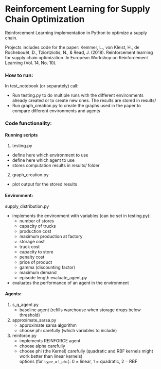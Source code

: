 # Reinforcement Learning for Supply Chain Optimization
Reinforcement Learning implementation in Python to optimize a supply chain.

Projects includes code for the paper: 
Kemmer, L., von Kleist, H., de Rochebouët, D., Tziortziotis, N., & Read, J. (2018). Reinforcement learning for supply chain optimization. In European Workshop on Reinforcement Learning (Vol. 14, No. 10).



### How to run: <br>
In test_notebook (or separately) call:
* Run testing.py to do multiple runs with the different environments already created or to create new ones. The results are stored in results/
* Run graph_creation.py to create the graphs used in the paper to compare different environments and agents


### Code functionality: <br>
#### Running scripts
1. testing.py
* define here which environment to use
* define here which agent to use
* stores computation results in results/ folder
2. graph_creation.py
* plot output for the stored results

#### Environment:
supply_distribution.py
* implements the environment with variables (can be set in testing.py):
    - number of stores
    - capacity of trucks
    - production cost
    - maximum production at factory
    - storage cost
    - truck cost
    - capacity to store
    - penalty cost 
    - price of product
    - gamma (discounting factor)
    - maximum demand
    - episode length
evaluate_agent.py
* evaluates the performance of an agent in the environment

#### Agents:
1. s_q_agent.py 
    * baseline agent (refills warehouse when storage drops below threshold)
2. approximate_sarsa.py
    * approximate sarsa algorithm 
    * choose phi carefully (which variables to include)
3. reinforce.py
    * implements REINFORCE agent
    * choose alpha carefully
    * choose phi (the Kernel) carefully (quadratic and RBF kernels might work better than linear kernels) <br>
        options (for `type_of_phi`): 0 = linear, 1 = quadratic, 2 = RBF
   


